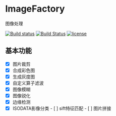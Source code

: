 # ImageFactory
图像处理

[![Build status](https://ci.appveyor.com/api/projects/status/s1iccaxx0kw4k301?svg=true)](https://ci.appveyor.com/project/CS-Tao/imagefactory) [![Build Status](https://travis-ci.org/CS-Tao/ImageFactory.svg?branch=master)](https://travis-ci.org/CS-Tao/ImageFactory) [![license](https://img.shields.io/badge/Maint-false-red.svg)](https://github.com/CS-Tao/ImageFactory)

## 基本功能

- [x] 图片裁剪
- [x] 合成彩色图
- [x] 生成灰度图
- [x] 自定义算子滤波
- [x] 图像模糊
- [x] 图像锐化
- [x] 边缘检测
- [x] ISODATA影像分类
- [ ] sift特征匹配
- [ ] 图片拼接
